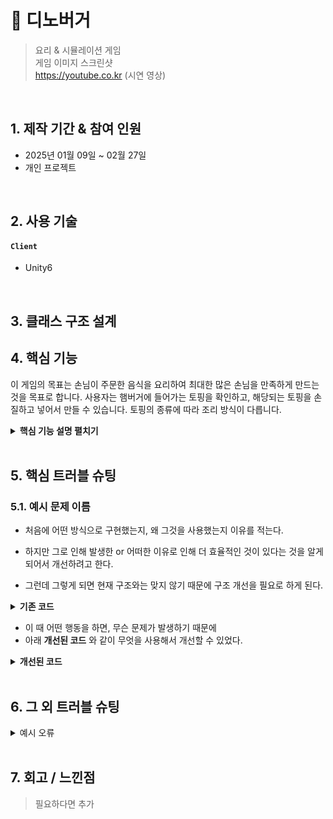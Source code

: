 # 📌 디노버거
>요리 & 시뮬레이션 게임  
>게임 이미지 스크린샷  
>https://youtube.co.kr (시연 영상)

</br>

## 1. 제작 기간 & 참여 인원
- 2025년 01월 09일 ~ 02월 27일
- 개인 프로젝트

</br>

## 2. 사용 기술
#### `Client`
- Unity6

</br>

## 3. 클래스 구조 설계

## 4. 핵심 기능
이 게임의 목표는 손님이 주문한 음식을 요리하여 최대한 많은 손님을 만족하게 만드는 것을 목표로 합니다.
사용자는 햄버거에 들어가는 토핑을 확인하고, 해당되는 토핑을 손질하고 넣어서 만들 수 있습니다.
토핑의 종류에 따라 조리 방식이 다릅니다.

<details>
<summary><b>핵심 기능 설명 펼치기</b></summary>
<div markdown="1">

### 4.1. 전체 흐름
이미지 첨부

- **기능** 📌 [코드 확인]()
  - 기능 설명

### 4.2. NPC Spawn

### 4.3. NPC Controller

### 4.4. Player Controller

### 4.5. Food Controller

</div>
</details>

</br>

## 5. 핵심 트러블 슈팅
### 5.1. 예시 문제 이름
- 처음에 어떤 방식으로 구현했는지, 왜 그것을 사용했는지 이유를 적는다.

- 하지만 그로 인해 발생한 or 어떠한 이유로 인해 더 효율적인 것이 있다는 것을 알게 되어서 개선하려고 한다.

- 그런데 그렇게 되면 현재 구조와는 맞지 않기 때문에 구조 개선을 필요로 하게 된다.

<details>
<summary><b>기존 코드</b></summary>
<div markdown="1">

~~~c#
// example code
~~~

</div>
</details>

- 이 때 어떤 행동을 하면, 무슨 문제가 발생하기 때문에
- 아래 **개선된 코드** 와 같이 무엇을 사용해서 개선할 수 있었다.

<details>
<summary><b>개선된 코드</b></summary>
<div markdown="1">

~~~c#
// example code
~~~

</div>
</details>

</br>

## 6. 그 외 트러블 슈팅
<details>
<summary>예시 오류</summary>
<div markdown="1">

- 어떤 방식으로 해결함
- 참고 링크 이미지 등 첨부하면 좋을듯
- 오류 문구 첨부도 좋고
- 코드가 필요한 경우 추가

</div>
</details>

</br>

## 7. 회고 / 느낀점
> 필요하다면 추가
